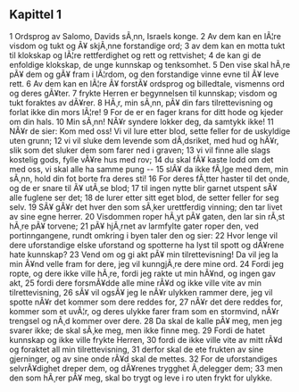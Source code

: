 ## Kapittel 1

1 Ordsprog av Salomo, Davids sÃ¸nn, Israels konge. 
2 Av dem kan en lÃ¦re visdom og tukt og Ã¥ skjÃ¸nne forstandige ord; 
3 av dem kan en motta tukt til klokskap og lÃ¦re rettferdighet og rett og rettvishet; 
4 de kan gi de enfoldige klokskap, de unge kunnskap og tenksomhet. 
5 Den vise skal hÃ¸re pÃ¥ dem og gÃ¥ fram i lÃ¦rdom, og den forstandige vinne evne til Ã¥ leve rett. 
6 Av dem kan en lÃ¦re Ã¥ forstÃ¥ ordsprog og billedtale, vismenns ord og deres gÃ¥ter. 
7 frykte Herren er begynnelsen til kunnskap; visdom og tukt foraktes av dÃ¥rer. 
8 HÃ¸r, min sÃ¸nn, pÃ¥ din fars tilrettevisning og forlat ikke din mors lÃ¦re! 
9 For de er en fager krans for ditt hode og kjeder om din hals. 
10 Min sÃ¸nn! NÃ¥r syndere lokker deg, da samtykk ikke! 
11 NÃ¥r de sier: Kom med oss! Vi vil lure etter blod, sette feller for de uskyldige uten grunn; 
12 vi vil sluke dem levende som dÃ¸dsriket, med hud og hÃ¥r, slik som det sluker dem som farer ned i graven; 
13 vi vil finne alle slags kostelig gods, fylle vÃ¥re hus med rov; 
14 du skal fÃ¥ kaste lodd om det med oss, vi skal alle ha samme pung -- 
15 slÃ¥ da ikke fÃ¸lge med dem, min sÃ¸nn, hold din fot borte fra deres sti! 
16 For deres fÃ¸tter haster til det onde, og de er snare til Ã¥ utÃ¸se blod; 
17 til ingen nytte blir garnet utspent sÃ¥ alle fuglene ser det; 
18 de lurer etter sitt eget blod, de setter feller for seg selv. 
19 SÃ¥ gÃ¥r det hver den som sÃ¸ker urettferdig vinning; den tar livet av sine egne herrer. 
20 Visdommen roper hÃ¸yt pÃ¥ gaten, den lar sin rÃ¸st hÃ¸re pÃ¥ torvene; 
21 pÃ¥ hjÃ¸rnet av larmfylte gater roper den, ved portinngangene, rundt omkring i byen taler den og sier: 
22 Hvor lenge vil dere uforstandige elske uforstand og spotterne ha lyst til spott og dÃ¥rene hate kunnskap? 
23 Vend om og gi akt pÃ¥ min tilrettevisning! Da vil jeg la min Ã¥nd velle fram for dere, jeg vil kunngjÃ¸re dere mine ord. 
24 Fordi jeg ropte, og dere ikke ville hÃ¸re, fordi jeg rakte ut min hÃ¥nd, og ingen gav akt, 
25 fordi dere forsmÃ¥dde alle mine rÃ¥d og ikke ville vite av min tilrettevisning, 
26 sÃ¥ vil ogsÃ¥ jeg le nÃ¥r ulykken rammer dere, jeg vil spotte nÃ¥r det kommer som dere reddes for, 
27 nÃ¥r det dere reddes for, kommer som et uvÃ¦r, og deres ulykke farer fram som en stormvind, nÃ¥r trengsel og nÃ¸d kommer over dere. 
28 Da skal de kalle pÃ¥ meg, men jeg svarer ikke; de skal sÃ¸ke meg, men ikke finne meg. 
29 Fordi de hatet kunnskap og ikke ville frykte Herren, 
30 fordi de ikke ville vite av mitt rÃ¥d og foraktet all min tilrettevisning, 
31 derfor skal de ete frukten av sine gjerninger, og av sine onde rÃ¥d skal de mettes. 
32 For de uforstandiges selvrÃ¥dighet dreper dem, og dÃ¥renes trygghet Ã¸delegger dem; 
33 men den som hÃ¸rer pÃ¥ meg, skal bo trygt og leve i ro uten frykt for ulykke.
